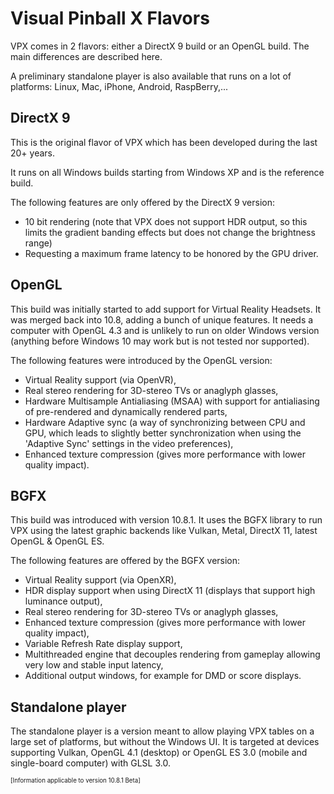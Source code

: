 # Visual Pinball X Flavors

VPX comes in 2 flavors: either a DirectX 9 build or an OpenGL build. The main differences are described here.

A preliminary standalone player is also available that runs on a lot of platforms: Linux, Mac, iPhone, Android, RaspBerry,...

## DirectX 9
This is the original flavor of VPX which has been developed during the last 20+ years.

It runs on all Windows builds starting from Windows XP and is the reference build.

The following features are only offered by the DirectX 9 version:
- 10 bit rendering (note that VPX does not support HDR output, so this limits the gradient banding effects but does not change the brightness range)
- Requesting a maximum frame latency to be honored by the GPU driver.

## OpenGL
This build was initially started to add support for Virtual Reality Headsets. It was merged back into 10.8, adding a bunch of unique features. It needs a computer with OpenGL 4.3 and is unlikely to run on older Windows version (anything before Windows 10 may work but is not tested nor supported).

The following features were introduced by the OpenGL version:
- Virtual Reality support (via OpenVR),
- Real stereo rendering for 3D-stereo TVs or anaglyph glasses,
- Hardware Multisample Antialiasing (MSAA) with support for antialiasing of pre-rendered and dynamically rendered parts,
- Hardware Adaptive sync (a way of synchronizing between CPU and GPU, which leads to slightly better synchronization when using the 'Adaptive Sync' settings in the video preferences),
- Enhanced texture compression (gives more performance with lower quality impact).

## BGFX
This build was introduced with version 10.8.1. It uses the BGFX library to run VPX using the latest graphic backends like Vulkan, Metal, DirectX 11, latest OpenGL & OpenGL ES.

The following features are offered by the BGFX version:
- Virtual Reality support (via OpenXR),
- HDR display support when using DirectX 11 (displays that support high luminance output),
- Real stereo rendering for 3D-stereo TVs or anaglyph glasses,
- Enhanced texture compression (gives more performance with lower quality impact),
- Variable Refresh Rate display support,
- Multithreaded engine that decouples rendering from gameplay allowing very low and stable input latency,
- Additional output windows, for example for DMD or score displays.

## Standalone player
The standalone player is a version meant to allow playing VPX tables on a large set of platforms, but without the Windows UI.
It is targeted at devices supporting Vulkan, OpenGL 4.1 (desktop) or OpenGL ES 3.0 (mobile and single-board computer) with GLSL 3.0.

<sub><sup>[Information applicable to version 10.8.1 Beta]</sup></sub>

